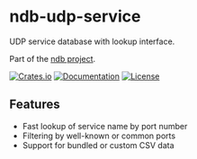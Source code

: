# ndb-udp-service

UDP service database with lookup interface.  

Part of the [ndb project](https://github.com/shellrow/ndb).

[![Crates.io](https://img.shields.io/crates/v/ndb-udp-service.svg)](https://crates.io/crates/ndb-udp-service)
[![Documentation](https://docs.rs/ndb-udp-service/badge.svg)](https://docs.rs/ndb-udp-service)
[![License](https://img.shields.io/crates/l/ndb-udp-service.svg)](https://github.com/shellrow/ndb/blob/main/LICENSE)

## Features
- Fast lookup of service name by port number
- Filtering by well-known or common ports
- Support for bundled or custom CSV data
